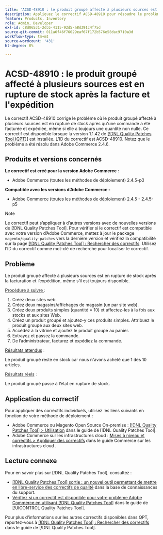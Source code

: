 ```yaml
---
title: 'ACSD-48910 : le produit groupé affecté à plusieurs sources est en rupture de stock après la facture et l''expédition'
description: Appliquez le correctif ACSD-48910 pour résoudre le problème d’Adobe Commerce en raison duquel le produit groupé affecté à plusieurs sources est en rupture de stock après la facturation et l’expédition d’une commande, même si elle contient toujours une quantité différente de zéro.
feature: Products, Inventory
role: Admin, Developer
exl-id: c8d86531-2db5-4115-92d5-a8d391c4f75d
source-git-commit: 011a6f46f76029eaf67f172b576e58dac9710a3d
workflow-type: tm+mt
source-wordcount: '431'
ht-degree: 0%

---
```


# ACSD-48910 : le produit groupé affecté à plusieurs sources est en rupture de stock après la facture et l&#39;expédition

Le correctif ACSD-48910 corrige le problème où le produit groupé affecté à plusieurs sources est en rupture de stock après qu&#39;une commande a été facturée et expédiée, même si elle a toujours une quantité non nulle. Ce correctif est disponible lorsque la version 1.1.42 de [[!DNL Quality Patches Tool (QPT)]](https://experienceleague.adobe.com/fr/docs/commerce-operations/tools/quality-patches-tool/quality-patches-tool-to-self-serve-quality-patches) est installée. L’ID du correctif est ACSD-48910. Notez que le problème a été résolu dans Adobe Commerce 2.4.6.

## Produits et versions concernés

**Le correctif est créé pour la version Adobe Commerce :**

* Adobe Commerce (toutes les méthodes de déploiement) 2.4.5-p3

**Compatible avec les versions d’Adobe Commerce :**

* Adobe Commerce (toutes les méthodes de déploiement) 2.4.5 - 2.4.5-p5

>[!NOTE]
>
>Le correctif peut s’appliquer à d’autres versions avec de nouvelles versions de [!DNL Quality Patches Tool]. Pour vérifier si le correctif est compatible avec votre version d’Adobe Commerce, mettez à jour le package `magento/quality-patches` vers la dernière version et vérifiez la compatibilité sur la page [[!DNL Quality Patches Tool] : Rechercher des correctifs](https://experienceleague.adobe.com/tools/commerce-quality-patches/index.html?lang=fr). Utilisez l’ID du correctif comme mot-clé de recherche pour localiser le correctif.

## Problème

Le produit groupé affecté à plusieurs sources est en rupture de stock après la facturation et l’expédition, même s’il est toujours disponible.

<u>Procédure à suivre </u> :

1. Créez deux sites web.
1. Créez deux magasins/affichages de magasin (un par site web).
1. Créez deux produits simples (quantité = 10) et affectez-les à la fois aux stocks et aux sites Web.
1. Créez un produit groupé et ajoutez-y ces produits simples. Attribuez le produit groupé aux deux sites web.
1. Accédez à la vitrine et ajoutez le produit groupé au panier.
1. Extrayez et passez la commande.
1. De l’administrateur, facturez et expédiez la commande.

<u>Résultats attendus</u> :

Le produit groupé reste en stock car nous n&#39;avons acheté que 1 des 10 articles.

<u>Résultats réels</u> :

Le produit groupé passe à l’état en rupture de stock.

## Application du correctif

Pour appliquer des correctifs individuels, utilisez les liens suivants en fonction de votre méthode de déploiement :

* Adobe Commerce ou Magento Open Source On-premise : [[!DNL Quality Patches Tool] > Utilisation](/help/tools/quality-patches-tool/usage.md) dans le guide de [!DNL Quality Patches Tool].
* Adobe Commerce sur les infrastructures cloud : [Mises à niveau et correctifs > Appliquer des correctifs](https://experienceleague.adobe.com/docs/commerce-cloud-service/user-guide/develop/upgrade/apply-patches.html?lang=fr) dans le guide Commerce sur les infrastructures cloud .

## Lecture connexe

Pour en savoir plus sur [!DNL Quality Patches Tool], consultez :

* [[!DNL Quality Patches Tool] sortie : un nouvel outil permettant de mettre en libre-service des correctifs de qualité](https://experienceleague.adobe.com/fr/docs/commerce-operations/tools/quality-patches-tool/quality-patches-tool-to-self-serve-quality-patches) dans la base de connaissances du support.
* [Vérifiez si un correctif est disponible pour votre problème Adobe Commerce en utilisant [!DNL Quality Patches Tool]](/help/tools/quality-patches-tool/patches-available-in-qpt/check-patch-for-magento-issue-with-magento-quality-patches.md) dans le guide de [!UICONTROL Quality Patches Tool].


Pour plus d’informations sur les autres correctifs disponibles dans QPT, reportez-vous à [[!DNL Quality Patches Tool] : Rechercher des correctifs](https://experienceleague.adobe.com/tools/commerce-quality-patches/index.html?lang=fr) dans le guide de [!DNL Quality Patches Tool].
